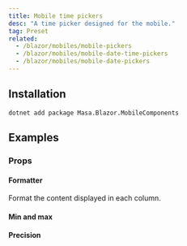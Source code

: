 ```yaml
---
title: Mobile time pickers
desc: "A time picker designed for the mobile."
tag: Preset
related:
  - /blazor/mobiles/mobile-pickers
  - /blazor/mobiles/mobile-date-time-pickers
  - /blazor/mobiles/mobile-date-pickers
---
```


## Installation

```shell
dotnet add package Masa.Blazor.MobileComponents
```

## Examples

### Props

#### Formatter

Format the content displayed in each column.

<masa-example file="Examples.mobiles.mobile_time_pickers.Formatter"></masa-example>

#### Min and max

<masa-example file="Examples.mobiles.mobile_time_pickers.MinMax"></masa-example>

#### Precision

<masa-example file="Examples.mobiles.mobile_time_pickers.Precision"></masa-example>




